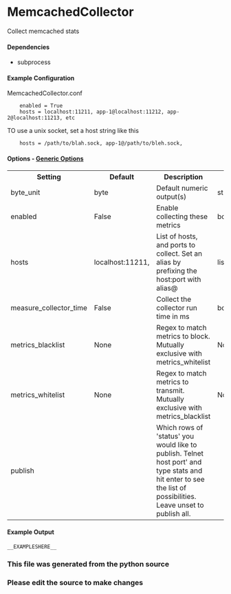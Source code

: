 MemcachedCollector
=====

Collect memcached stats



#### Dependencies

 * subprocess

#### Example Configuration

MemcachedCollector.conf

```
    enabled = True
    hosts = localhost:11211, app-1@localhost:11212, app-2@localhost:11213, etc
```

TO use a unix socket, set a host string like this

```
    hosts = /path/to/blah.sock, app-1@/path/to/bleh.sock,
```

#### Options - [Generic Options](Configuration)

<table><tr><th>Setting</th><th>Default</th><th>Description</th><th>Type</th></tr>
<tr><td>byte_unit</td><td>byte</td><td>Default numeric output(s)</td><td>str</td></tr>
<tr><td>enabled</td><td>False</td><td>Enable collecting these metrics</td><td>bool</td></tr>
<tr><td>hosts</td><td>localhost:11211,</td><td>List of hosts, and ports to collect. Set an alias by  prefixing the host:port with alias@</td><td>list</td></tr>
<tr><td>measure_collector_time</td><td>False</td><td>Collect the collector run time in ms</td><td>bool</td></tr>
<tr><td>metrics_blacklist</td><td>None</td><td>Regex to match metrics to block. Mutually exclusive with metrics_whitelist</td><td>NoneType</td></tr>
<tr><td>metrics_whitelist</td><td>None</td><td>Regex to match metrics to transmit. Mutually exclusive with metrics_blacklist</td><td>NoneType</td></tr>
<tr><td>publish</td><td></td><td>Which rows of 'status' you would like to publish. Telnet host port' and type stats and hit enter to see the list of possibilities. Leave unset to publish all.</td><td></td></tr>
</table>

#### Example Output

```
__EXAMPLESHERE__
```

### This file was generated from the python source
### Please edit the source to make changes

